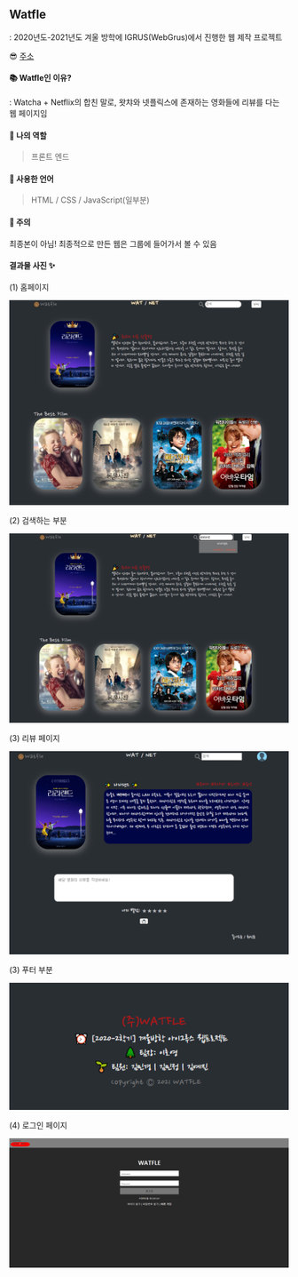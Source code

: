 ## Watfle
: 2020년도-2021년도 겨울 방학에 IGRUS(WebGrus)에서 진행한 웹 제작 프로젝트

😎 [주소](http://watfle2.dothome.co.kr/index.php)



#### 📚 Watfle인 이유?

: Watcha + Netflix의 합친 말로, 왓챠와 넷플릭스에 존재하는 영화들에 리뷰를 다는 웹 페이지임



#### 📌 나의 역할

> 프론트 엔드



#### 📌 사용한 언어

> HTML / CSS / JavaScript(일부분)



#### 🤔 주의

최종본이 아님!
최종적으로 만든 웹은 그룹에 들어가서 볼 수 있음



#### 결과물 사진 ✨

(1) 홈페이지

<img src="img/1.png"/>

(2) 검색하는 부분

<img src="./img/3.png">

(3) 리뷰 페이지

<img src="./img/4.png">

(3) 푸터 부분

<img src="./img/5.png">

(4) 로그인 페이지

<img src="./img/2.png">

